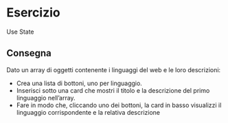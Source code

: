 # Esercizio

Use State

## Consegna

Dato un array di oggetti contenente i linguaggi del web e le loro descrizioni:

- Crea una lista di bottoni, uno per linguaggio.
- Inserisci sotto una card che mostri il titolo e la descrizione del primo linguaggio nell’array.
- Fare in modo che, cliccando uno dei bottoni, la card in basso visualizzi il linguaggio corrispondente e la relativa descrizione
